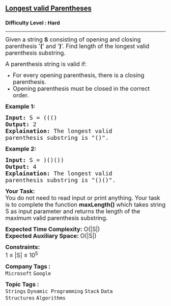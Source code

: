 <h2><a href="https://www.geeksforgeeks.org/problems/longest-valid-parentheses5657/1?page=1&company[]=Google&category[]=Stack&sortBy=submissions">Longest valid Parentheses</a></h2><h3>Difficulty Level : Hard</h3><hr><div class="problems_problem_content__Xm_eO"><p><span style="font-size:18px">Given a string <strong>S</strong> consisting of opening and closing parenthesis '<strong>(</strong>' and '<strong>)</strong>'. Find length of the longest valid parenthesis substring.</span></p>

<p><span style="font-size:18px">A parenthesis string is valid if:</span></p>

<ul>
	<li><span style="font-size:18px">For every opening parenthesis, there is a closing parenthesis.</span></li>
	<li><span style="font-size:18px">Opening parenthesis must be closed in the correct order.</span></li>
</ul>

<p><strong><span style="font-size:18px">Example 1:</span></strong></p>

<pre><span style="font-size:18px"><strong>Input:</strong> S = ((()
<strong>Output:</strong> 2
<strong>Explaination:</strong> The longest valid 
parenthesis substring is "()".</span></pre>

<p><strong><span style="font-size:18px">Example 2:</span></strong></p>

<pre><span style="font-size:18px"><strong>Input:</strong> S = )()())
<strong>Output:</strong> 4
<strong>Explaination:</strong> The longest valid 
parenthesis substring is "()()".</span></pre>

<p><span style="font-size:18px"><strong>Your Task:</strong><br>
You do not need to read input or print anything. Your task is to complete the function <strong>maxLength()</strong> which takes string S as input parameter and returns the length of the maximum valid parenthesis substring.</span></p>

<p><span style="font-size:18px"><strong>Expected Time Complexity:</strong> O(|S|)<br>
<strong>Expected Auxiliary Space:</strong> O(|S|)</span></p>

<p><span style="font-size:18px"><strong>Constraints:</strong><br>
1 ≤ |S| ≤ 10<sup>5</sup>&nbsp;&nbsp;</span></p>
</div><p><span style=font-size:18px><strong>Company Tags : </strong><br><code>Microsoft</code>&nbsp;<code>Google</code>&nbsp;<br><p><span style=font-size:18px><strong>Topic Tags : </strong><br><code>Strings</code>&nbsp;<code>Dynamic Programming</code>&nbsp;<code>Stack</code>&nbsp;<code>Data Structures</code>&nbsp;<code>Algorithms</code>&nbsp;